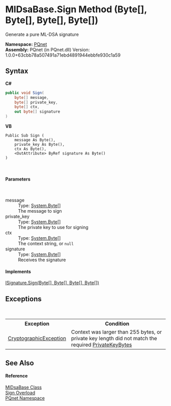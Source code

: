 # MlDsaBase.Sign Method (Byte[], Byte[], Byte[], Byte[])
 

Generate a pure ML-DSA signature

**Namespace:**&nbsp;<a href="fc4f881f-e121-9cf0-ed49-65bf6b5a005d">PQnet</a><br />**Assembly:**&nbsp;PQnet (in PQnet.dll) Version: 1.0.0+63cbb78a507491a71ebd4891944ebbfe930c1a59

## Syntax

**C#**<br />
``` C#
public void Sign(
	byte[] message,
	byte[] private_key,
	byte[] ctx,
	out byte[] signature
)
```

**VB**<br />
``` VB
Public Sub Sign ( 
	message As Byte(),
	private_key As Byte(),
	ctx As Byte(),
	<OutAttribute> ByRef signature As Byte()
)
```

<br />

#### Parameters
&nbsp;<dl><dt>message</dt><dd>Type: <a href="https://docs.microsoft.com/dotnet/api/system.byte" target="_blank" rel="noopener noreferrer">System.Byte</a>[]<br />The message to sign</dd><dt>private_key</dt><dd>Type: <a href="https://docs.microsoft.com/dotnet/api/system.byte" target="_blank" rel="noopener noreferrer">System.Byte</a>[]<br />The private key to use for signing</dd><dt>ctx</dt><dd>Type: <a href="https://docs.microsoft.com/dotnet/api/system.byte" target="_blank" rel="noopener noreferrer">System.Byte</a>[]<br />The context string, or `null`</dd><dt>signature</dt><dd>Type: <a href="https://docs.microsoft.com/dotnet/api/system.byte" target="_blank" rel="noopener noreferrer">System.Byte</a>[]<br />Receives the signature</dd></dl>

#### Implements
<a href="337040b3-a7d1-83b7-1d8c-d5a8e72f979e">ISignature.Sign(Byte[], Byte[], Byte[], Byte[])</a><br />

## Exceptions
&nbsp;<table><tr><th>Exception</th><th>Condition</th></tr><tr><td><a href="https://docs.microsoft.com/dotnet/api/system.security.cryptography.cryptographicexception" target="_blank" rel="noopener noreferrer">CryptographicException</a></td><td>Context was larger than 255 bytes, or private key length did not match the required <a href="4b541bf7-9fb4-0a37-004a-efe517312b06">PrivateKeyBytes</a></td></tr></table>

## See Also


#### Reference
<a href="5ed363d7-73b0-22b5-bdb5-93527a8de811">MlDsaBase Class</a><br /><a href="3065c04a-9957-95d3-0c85-881e8bd09a02">Sign Overload</a><br /><a href="fc4f881f-e121-9cf0-ed49-65bf6b5a005d">PQnet Namespace</a><br />